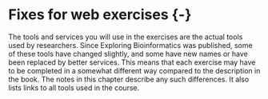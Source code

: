 # Fixes for web exercises {-}

The tools and services you will use in the exercises are the actual tools used by researchers. Since Exploring Bioinformatics was published, some of these tools have changed slightly, and some have new names or have been replaced by better services. This means that each exercise may have to be completed in a somewhat different way compared to the description in the book. The notes in this chapter describe any such differences. It also lists links to all tools used in the course.








